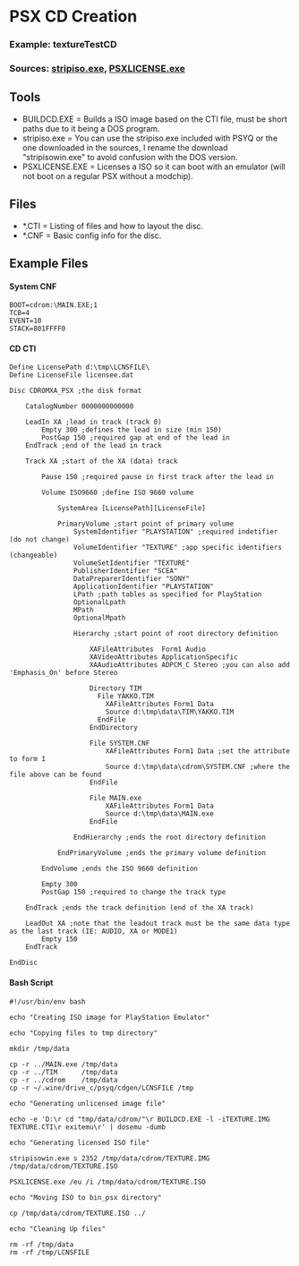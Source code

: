 # PSX CD Creation

### Example: textureTestCD

### Sources: [stripiso.exe](http://www.psxdev.net/forum/viewtopic.php?f=60&t=997), [PSXLICENSE.exe](http://www.psxdev.net/forum/viewtopic.php?f=69&t=704)

## Tools
* BUILDCD.EXE = Builds a ISO image based on the CTI file, must be short paths due to it being a DOS program.
* stripiso.exe = You can use the stripiso.exe included with PSYQ or the one downloaded in the sources, I rename the download "stripisowin.exe" to avoid confusion with the DOS version.
* PSXLICENSE.EXE = Licenses a ISO so it can boot with an emulator (will not boot on a regular PSX without a modchip).

## Files
* *.CTI = Listing of files and how to layout the disc.
* *.CNF = Basic config info for the disc.

## Example Files
#### System CNF
```
BOOT=cdrom:\MAIN.EXE;1
TCB=4
EVENT=10
STACK=801FFFF0
```

#### CD CTI
```
Define LicensePath d:\tmp\LCNSFILE\
Define LicenseFile licensee.dat

Disc CDROMXA_PSX ;the disk format

	CatalogNumber 0000000000000

	LeadIn XA ;lead in track (track 0)
		Empty 300 ;defines the lead in size (min 150)
		PostGap 150 ;required gap at end of the lead in
	EndTrack ;end of the lead in track

	Track XA ;start of the XA (data) track

		Pause 150 ;required pause in first track after the lead in

		Volume ISO9660 ;define ISO 9660 volume
			
			SystemArea [LicensePath][LicenseFile]
			
			PrimaryVolume ;start point of primary volume
				SystemIdentifier "PLAYSTATION" ;required indetifier (do not change)
				VolumeIdentifier "TEXTURE" ;app specific identifiers (changeable)
				VolumeSetIdentifier "TEXTURE"
				PublisherIdentifier "SCEA"
				DataPreparerIdentifier "SONY"
				ApplicationIdentifier "PLAYSTATION"
				LPath ;path tables as specified for PlayStation
				OptionalLpath
				MPath
				OptionalMpath

				Hierarchy ;start point of root directory definition

					XAFileAttributes  Form1 Audio
					XAVideoAttributes ApplicationSpecific
					XAAudioAttributes ADPCM_C Stereo ;you can also add 'Emphasis_On' before Stereo
					
					Directory TIM
					  File YAKKO.TIM
					    XAFileAttributes Form1 Data
					    Source d:\tmp\data\TIM\YAKKO.TIM
					  EndFile
					EndDirectory

					File SYSTEM.CNF
						XAFileAttributes Form1 Data ;set the attribute to form 1
						Source d:\tmp\data\cdrom\SYSTEM.CNF ;where the file above can be found
					EndFile

					File MAIN.exe
						XAFileAttributes Form1 Data
						Source d:\tmp\data\MAIN.exe
					EndFile

				EndHierarchy ;ends the root directory definition

			EndPrimaryVolume ;ends the primary volume definition 

		EndVolume ;ends the ISO 9660 definition

		Empty 300
		PostGap 150 ;required to change the track type
	
	EndTrack ;ends the track definition (end of the XA track)

	LeadOut XA ;note that the leadout track must be the same data type as the last track (IE: AUDIO, XA or MODE1)
		Empty 150
	EndTrack

EndDisc
```
#### Bash Script
```
#!/usr/bin/env bash

echo "Creating ISO image for PlayStation Emulator"

echo "Copying files to tmp directory"

mkdir /tmp/data

cp -r ../MAIN.exe /tmp/data
cp -r ../TIM	  /tmp/data
cp -r ../cdrom    /tmp/data
cp -r ~/.wine/drive_c/psyq/cdgen/LCNSFILE /tmp

echo "Generating unlicensed image file"

echo -e 'D:\r cd "tmp/data/cdrom/"\r BUILDCD.EXE -l -iTEXTURE.IMG TEXTURE.CTI\r exitemu\r' | dosemu -dumb

echo "Generating licensed ISO file"

stripisowin.exe s 2352 /tmp/data/cdrom/TEXTURE.IMG /tmp/data/cdrom/TEXTURE.ISO

PSXLICENSE.exe /eu /i /tmp/data/cdrom/TEXTURE.ISO

echo "Moving ISO to bin_psx directory"

cp /tmp/data/cdrom/TEXTURE.ISO ../

echo "Cleaning Up files"

rm -rf /tmp/data
rm -rf /tmp/LCNSFILE
```

